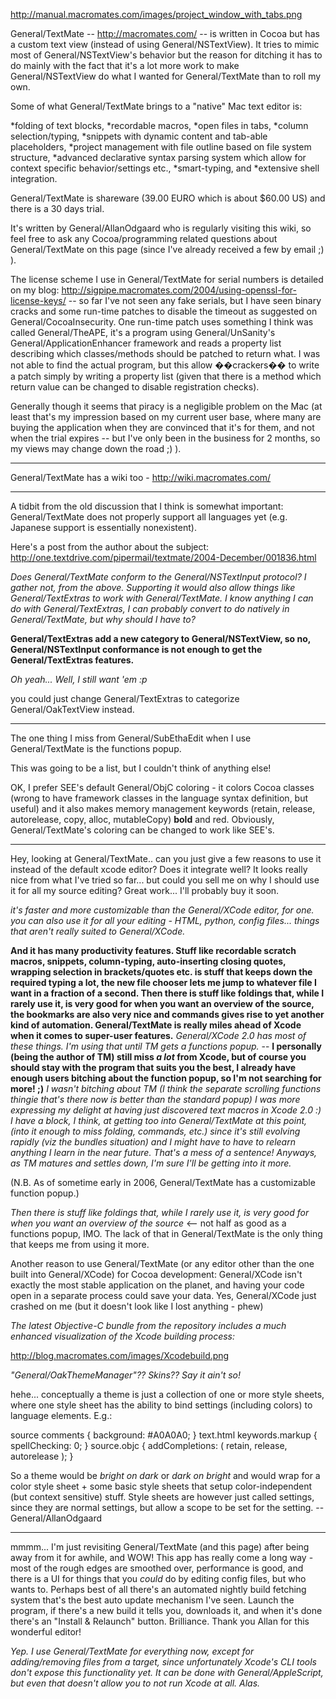 

http://manual.macromates.com/images/project_window_with_tabs.png

General/TextMate -- http://macromates.com/ -- is written in Cocoa but has a custom text view (instead of using General/NSTextView). It tries to mimic most of General/NSTextView's behavior but the reason for ditching it has to do mainly with the fact that it's a lot more work to make General/NSTextView do what I wanted for General/TextMate than to roll my own.

Some of what General/TextMate brings to a "native" Mac text editor is:

*folding of text blocks,
*recordable macros,
*open files in tabs,
*column selection/typing,
*snippets with dynamic content and tab-able placeholders,
*project management with file outline based on file system structure,
*advanced declarative syntax parsing system which allow for context specific behavior/settings etc.,
*smart-typing, and
*extensive shell integration.


General/TextMate is shareware (39.00 EURO which is about $60.00 US) and there is a 30 days trial.

It's written by General/AllanOdgaard who is regularly visiting this wiki, so feel free to ask any Cocoa/programming related questions about General/TextMate on this page (since I've already received a few by email ;) ).

The license scheme I use in General/TextMate for serial numbers is detailed on my blog: http://sigpipe.macromates.com/2004/using-openssl-for-license-keys/ -- so far I've not seen any fake serials, but I have seen binary cracks and some run-time patches to disable the timeout as suggested on General/CocoaInsecurity. One run-time patch uses something I think was called General/TheAPE, it's a program using General/UnSanity's General/ApplicationEnhancer framework and reads a property list describing which classes/methods should be patched to return what. I was not able to find the actual program, but this allow ��crackers�� to write a patch simply by writing a property list (given that there is a method which return value can be changed to disable registration checks).

Generally though it seems that piracy is a negligible problem on the Mac (at least that's my impression based on my current user base, where many are buying the application when they are convinced that it's for them, and not when the trial expires -- but I've only been in the business for 2 months, so my views may change down the road ;) ).

----

General/TextMate has a wiki too - http://wiki.macromates.com/

----

A tidbit from the old discussion that I think is somewhat important: General/TextMate does not properly support all languages yet (e.g. Japanese support is essentially nonexistent).

Here's a post from the author about the subject: http://one.textdrive.com/pipermail/textmate/2004-December/001836.html

*Does General/TextMate conform to the General/NSTextInput protocol? I gather not, from the above. Supporting it would also allow things like General/TextExtras to work with General/TextMate. I know anything I can do with General/TextExtras, I can probably convert to do natively in General/TextMate, but why should I have to?*

**General/TextExtras add a new category to General/NSTextView, so no, General/NSTextInput conformance is not enough to get the General/TextExtras features.**

*Oh yeah... Well, I still want 'em :p*

you could just change General/TextExtras to categorize General/OakTextView instead.

----

The one thing I miss from General/SubEthaEdit when I use General/TextMate is the functions popup.

This was going to be a list, but I couldn't think of anything else!

OK, I prefer SEE's default General/ObjC coloring - it colors Cocoa classes (wrong to have framework classes in the language syntax definition, but useful) and it also makes memory management keywords (retain, release, autorelease, copy, alloc, mutableCopy) **bold** and red. Obviously, General/TextMate's coloring can be changed to work like SEE's.

----

Hey, looking at General/TextMate.. can you just give a few reasons to use it instead of the default xcode editor?  Does it integrate well?  It looks really nice from what I've tried so far... but could you sell me on why I should use it for all my source editing?  Great work... I'll probably buy it soon.

*it's faster and more customizable than the General/XCode editor, for one. you can also use it for all your editing - HTML, python, config files... things that aren't really suited to General/XCode.*

**And it has many productivity features. Stuff like recordable scratch macros, snippets, column-typing, auto-inserting closing quotes, wrapping selection in brackets/quotes etc. is stuff that keeps down the required typing a lot, the new file chooser lets me jump to whatever file I want in a fraction of a second. Then there is stuff like foldings that, while I rarely use it, is very good for when you want an overview of the source, the bookmarks are also very nice and commands gives rise to yet another kind of automation. General/TextMate is really miles ahead of Xcode when it comes to super-user features.** *General/XCode 2.0 has most of these things. I'm using that until TM gets a functions popup.* -- **I personally (being the author of TM) still miss _a lot_ from Xcode, but of course you should stay with the program that suits you the best, I already have enough users bitching about the function popup, so I'm not searching for more! ;)** *I wasn't bitching about TM (I think the separate scrolling functions thingie that's there now is better than the standard popup) I was more expressing my delight at having just discovered text macros in Xcode 2.0 :) I have a block, I think, at getting too into General/TextMate at this point, (into it enough to miss folding, commands, etc.) since it's still evolving rapidly (viz the bundles situation) and I might have to have to relearn anything I learn in the near future. That's a mess of a sentence! Anyways, as TM matures and settles down, I'm sure I'll be getting into it more.*

(N.B. As of sometime early in 2006, General/TextMate has a customizable function popup.)

*Then there is stuff like foldings that, while I rarely use it, is very good for when you want an overview of the source* <-- not half as good as a functions popup, IMO. The lack of that in General/TextMate is the only thing that keeps me from using it more.

Another reason to use General/TextMate  (or any editor other than the one built into General/XCode) for Cocoa development: General/XCode isn't exactly the most stable application on the planet, and having your code open in a separate process could save your data. Yes, General/XCode just crashed on me (but it doesn't look like I lost anything - phew)

*The latest Objective-C bundle from the repository includes a much enhanced visualization of the Xcode building process:*

http://blog.macromates.com/images/Xcodebuild.png

*"General/OakThemeManager"?? Skins?? Say it ain't so!*

hehe... conceptually a theme is just a collection of one or more style sheets, where one style sheet has the ability to bind settings (including colors) to language elements. E.g.:
    
source comments           { background: #A0A0A0; }
text.html keywords.markup { spellChecking: 0; }
source.objc               { addCompletions: ( retain, release, autorelease ); }

So a theme would be *bright on dark* or *dark on bright* and would wrap for a color style sheet + some basic style sheets that setup color-independent (but context sensitive) stuff. Style sheets are however just called settings, since they are normal settings, but allow a scope to be set for the setting.
-- General/AllanOdgaard

----

mmmm... I'm just revisiting General/TextMate (and this page) after being away from it for awhile, and WOW! This app has really come a long way - most of the rough edges are smoothed over, performance is good, and there is a UI for things that you *could* do by editing config files, but who wants to. Perhaps best of all there's an automated nightly build fetching system that's the best auto update mechanism I've seen. Launch the program, if there's a new build it tells you, downloads it, and when it's done there's an "Install & Relaunch" button. Brilliance. Thank you Allan for this wonderful editor!

*Yep. I use General/TextMate for everything now, except for adding/removing files from a target, since unfortunately Xcode's CLI tools don't expose this functionality yet. It can be done with General/AppleScript, but even that doesn't allow you to not run Xcode at all. Alas.*